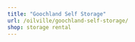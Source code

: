 ```yaml
---
title: "Goochland Self Storage"
url: /oilville/goochland-self-storage/
shop: storage rental
---
```

